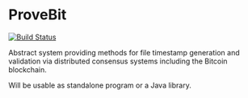 ProveBit
========
[![Build Status](https://travis-ci.org/thereal1024/ProveBit.png?branch=master)](https://travis-ci.org/thereal1024/ProveBit)

Abstract system providing methods for file timestamp generation and validation via distributed consensus systems including the Bitcoin blockchain.

Will be usable as standalone program or a Java library.
